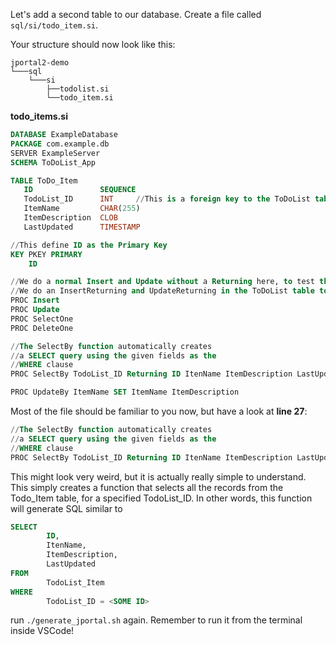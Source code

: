 Let's add a second table to our database.
Create a file called `sql/si/todo_item.si`.  

Your structure should now look like this:
```
jportal2-demo
└───sql
    └───si
        ├──todolist.si
        └──todo_item.si
```

**todo_items.si**
```sql
DATABASE ExampleDatabase
PACKAGE com.example.db
SERVER ExampleServer
SCHEMA ToDoList_App

TABLE ToDo_Item
   ID               SEQUENCE
   TodoList_ID      INT     //This is a foreign key to the ToDoList table
   ItemName         CHAR(255)
   ItemDescription  CLOB
   LastUpdated      TIMESTAMP

//This define ID as the Primary Key
KEY PKEY PRIMARY
    ID

//We do a normal Insert and Update without a Returning here, to test the regular generaion
//We do an InsertReturning and UpdateReturning in the ToDoList table to test that generation there
PROC Insert
PROC Update
PROC SelectOne
PROC DeleteOne

//The SelectBy function automatically creates
//a SELECT query using the given fields as the
//WHERE clause
PROC SelectBy TodoList_ID Returning ID ItenName ItemDescription LastUpdated

PROC UpdateBy ItemName SET ItemName ItemDescription
```

Most of the file should be familiar to you now, but have a look at **line 27**:
```sql linenums="24"
//The SelectBy function automatically creates
//a SELECT query using the given fields as the
//WHERE clause
PROC SelectBy TodoList_ID Returning ID ItenName ItemDescription LastUpdated
```

This might look very weird, but it is actually really simple to understand. This simply creates a function that
selects all the records from the Todo_Item table, for a specified TodoList_ID. In other words, this function will 
generate SQL similar to  
```sql
SELECT 
        ID,
        ItenName,
        ItemDescription,
        LastUpdated
FROM
        TodoList_Item
WHERE
        TodoList_ID = <SOME ID>
```

run `./generate_jportal.sh` again. Remember to run it from the terminal inside VSCode!